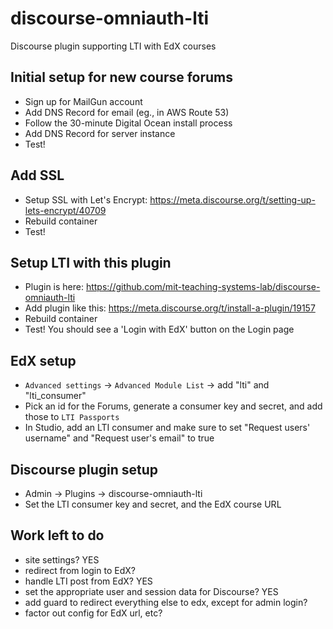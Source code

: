 # discourse-omniauth-lti
Discourse plugin supporting LTI with EdX courses

## Initial setup for new course forums
- Sign up for MailGun account
- Add DNS Record for email (eg., in AWS Route 53)
- Follow the 30-minute Digital Ocean install process
- Add DNS Record for server instance
- Test!

## Add SSL
- Setup SSL with Let's Encrypt: https://meta.discourse.org/t/setting-up-lets-encrypt/40709
- Rebuild container
- Test!

## Setup LTI with this plugin
- Plugin is here: https://github.com/mit-teaching-systems-lab/discourse-omniauth-lti
- Add plugin like this: https://meta.discourse.org/t/install-a-plugin/19157
- Rebuild container
- Test!  You should see a 'Login with EdX' button on the Login page

## EdX setup
- `Advanced settings` -> `Advanced Module List` -> add "lti" and "lti_consumer"
- Pick an id for the Forums, generate a consumer key and secret, and add those to `LTI Passports`
- In Studio, add an LTI consumer and make sure to set "Request users' username" and "Request user's email" to true

## Discourse plugin setup
- Admin -> Plugins -> discourse-omniauth-lti
- Set the LTI consumer key and secret, and the EdX course URL


## Work left to do
- site settings? YES
- redirect from login to EdX?
- handle LTI post from EdX? YES
- set the appropriate user and session data for Discourse? YES
- add guard to redirect everything else to edx, except for admin login?
- factor out config for EdX url, etc?
